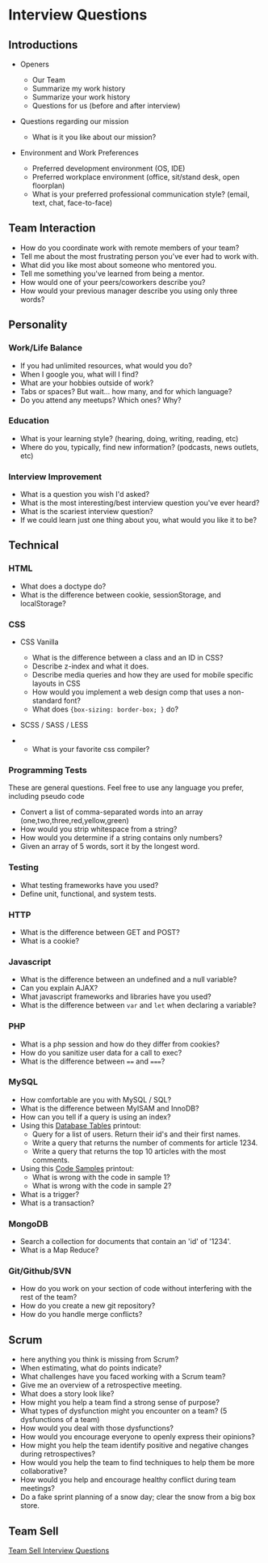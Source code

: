 # Interview Questions

## Introductions

* Openers
    * Our Team
    * Summarize my work history
    * Summarize your work history
    * Questions for us (before and after interview)
    
* Questions regarding our mission
    * What is it you like about our mission?

* Environment and Work Preferences
    * Preferred development environment (OS, IDE)
    * Preferred workplace environment (office, sit/stand desk, open floorplan)
    * What is your preferred professional communication style? (email, text, chat, face-to-face)

## Team Interaction
* How do you coordinate work with remote members of your team?
* Tell me about the most frustrating person you've ever had to work with. 
* What did you like most about someone who mentored you.
* Tell me something you've learned from being a mentor. 
* How would one of your peers/coworkers describe you?
* How would your previous manager describe you using only three words? 

## Personality

### Work/Life Balance
* If you had unlimited resources, what would you do?
* When I google you, what will I find?
* What are your hobbies outside of work?
* Tabs or spaces? But wait... how many, and for which language?
* Do you attend any meetups? Which ones? Why?

### Education
* What is your learning style? (hearing, doing, writing, reading, etc)
* Where do you, typically, find new information? (podcasts, news outlets, etc)

### Interview Improvement
* What is a question you wish I'd asked?
* What is the most interesting/best interview question you've ever heard?
* What is the scariest interview question?
* If we could learn just one thing about you, what would you like it to be?

## Technical 
    
### HTML

* What does a doctype do?
* What is the difference between cookie, sessionStorage, and localStorage?

### CSS

* CSS Vanilla
    * What is the difference between a class and an ID in CSS?
    * Describe z-index and what it does.
    * Describe media queries and how they are used for mobile specific layouts in CSS
    * How would you implement a web design comp that uses a non-standard font?
    * What does `{box-sizing: border-box; }` do?
      
* SCSS / SASS / LESS
* 
    * What is your favorite css compiler?
    
### Programming Tests

These are general questions. Feel free to use any language you prefer, including pseudo code
* Convert a list of comma-separated words into an array (one,two,three,red,yellow,green)
* How would you strip whitespace from a string?
* How would you determine if a string contains only numbers?
* Given an array of 5 words, sort it by the longest word. 

### Testing

* What testing frameworks have you used?
* Define unit, functional, and system tests.

### HTTP

* What is the difference between GET and POST?
* What is a cookie?

### Javascript

* What is the difference between an undefined and a null variable?
* Can you explain AJAX?
* What javascript frameworks and libraries have you used?
* What is the difference between `var` and `let` when declaring a variable? 

### PHP

* What is a php session and how do they differ from cookies?
* How do you sanitize user data for a call to exec?
* What is the difference between `==` and `===`?

### MySQL

* How comfortable are you with MySQL / SQL?
* What is the difference between MyISAM and InnoDB?
* How can you tell if a query is using an index?
* Using this <a href="https://github.com/codazoda/notes/blob/master/DatabaseTables.md">Database Tables</a> printout:
    * Query for a list of users. Return their id's and their first names.
    * Write a query that returns the number of comments for article 1234.
    * Write a query that returns the top 10 articles with the most comments.
* Using this <a href="https://github.com/codazoda/notes/blob/master/CodeSamples.md">Code Samples</a> printout:
    * What is wrong with the code in sample 1?
    * What is wrong with the code in sample 2?
* What is a trigger?
* What is a transaction?

### MongoDB

* Search a collection for documents that contain an 'id' of '1234'.
* What is a Map Reduce?

### Git/Github/SVN

* How do you work on your section of code without interfering with the rest of the team?
* How do you create a new git repository?
* How do you handle merge conflicts?

## Scrum

* here anything you think is missing from Scrum?
* When estimating, what do points indicate?
* What challenges have you faced working with a Scrum team?
* Give me an overview of a retrospective meeting.
* What does a story look like?
* How might you help a team find a strong sense of purpose?
* What types of dysfunction might you encounter on a team? (5 dysfunctions of a team)
* How would you deal with those dysfunctions?
* How would you encourage everyone to openly express their opinions?
* How might you help the team identify positive and negative changes during retrospectives?
* How would you help the team to find techniques to help them be more collaborative?
* How would you help and encourage healthy conflict during team meetings?
* Do a fake sprint planning of a snow day; clear the snow from a big box store.

## Team Sell

[Team Sell Interview Questions](https://github.com/knitcodemonkey/InterviewQuestions/blob/master/team_sell_interview.md)
